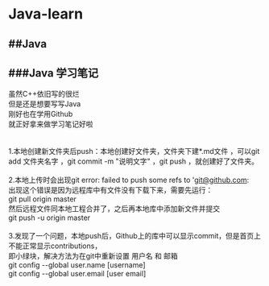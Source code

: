 # Java-learn
##Java<br>
------------
###Java 学习笔记
-----------------

虽然C++依旧写的很烂<br>
但是还是想要写写Java<br>
刚好也在学用Github<br>
就正好拿来做学习笔记好啦<br>
<br>
<br>
1.本地创建新文件夹后push：本地创建好文件夹，文件夹下建*.md文件
，可以git add 文件夹名字
，git commit -m "说明文字"
，git push
，就创建好了文件夹。<br><br>
2.本地上传时会出现git error: failed to push some refs to 'git@github.com:<br>
出现这个错误是因为远程库中有文件没有下载下来，需要先运行：<br>
git pull origin master<br>
然后远程文件同本地工程合并了，之后再本地库中添加新文件并提交<br>
git push -u origin master<br>
<br>
3.发现了一个问题，本地push后，Github上的库中可以显示commit，但是首页上不能正常显示contributions，<br>
即小绿块，解决方法为在git中重新设置 用户名 和 邮箱<br>
git config --global user.name [username]<br>
git config --global user.email [user email]<br>
